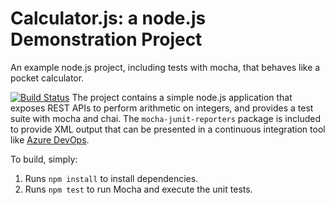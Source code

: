 Calculator.js: a node.js Demonstration Project
==============================================
An example node.js project, including tests with mocha, that behaves like
a pocket calculator.

[![Build Status](https://slgreen.visualstudio.com/Configuring%20Agent%20Pools%20and%20Understanding%20Pipeline%20Styles/_apis/build/status/ikaur2203.calculator?branchName=master)](https://slgreen.visualstudio.com/Configuring%20Agent%20Pools%20and%20Understanding%20Pipeline%20Styles/_build/latest?definitionId=116&branchName=master)
The project contains a simple node.js application that exposes REST APIs
to perform arithmetic on integers, and provides a test suite with mocha
and chai.  The `mocha-junit-reporters` package is included to provide XML
output that can be presented in a continuous integration tool like
[Azure DevOps](https://azure.com/devops).

To build, simply:

1. Runs `npm install` to install dependencies.
2. Runs `npm test` to run Mocha and execute the unit tests.

